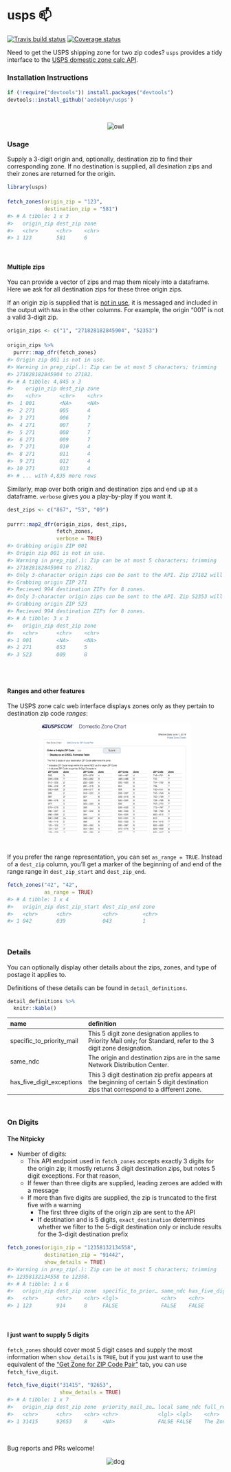 
# usps 📫

[![Travis build
status](https://travis-ci.org/aedobbyn/usps.svg?branch=master)](https://travis-ci.org/aedobbyn/usps)
[![Coverage
status](https://codecov.io/gh/aedobbyn/usps/branch/master/graph/badge.svg)](https://codecov.io/github/aedobbyn/usps?branch=master)

Need to get the USPS shipping zone for two zip codes? `usps` provides a
tidy interface to the [USPS domestic zone calc
API](https://postcalc.usps.com/DomesticZoneChart/).

### Installation Instructions

``` r
if (!require("devtools")) install.packages("devtools")
devtools::install_github('aedobbyn/usps')
```

<br>

<p align="center">

<img src="https://media.giphy.com/media/iVoiJfBtSsi0o/giphy.gif" alt="owl">

</p>

### Usage

Supply a 3-digit origin and, optionally, destination zip to find their
corresponding zone. If no destination is supplied, all desination zips
and their zones are returned for the origin.

``` r
library(usps)

fetch_zones(origin_zip = "123", 
            destination_zip = "581")
#> # A tibble: 1 x 3
#>   origin_zip dest_zip zone 
#>   <chr>      <chr>    <chr>
#> 1 123        581      6
```

<br>

#### Multiple zips

You can provide a vector of zips and map them nicely into a dataframe.
Here we ask for all destination zips for these three origin zips.

If an origin zip is supplied that is [not in
use](https://en.wikipedia.org/wiki/List_of_ZIP_code_prefixes), it is
messaged and included in the output with `NA`s in the other columns. For
example, the origin “001” is not a valid 3-digit zip.

``` r
origin_zips <- c("1", "271828182845904", "52353")

origin_zips %>% 
  purrr::map_dfr(fetch_zones)
#> Origin zip 001 is not in use.
#> Warning in prep_zip(.): Zip can be at most 5 characters; trimming
#> 271828182845904 to 27182.
#> # A tibble: 4,845 x 3
#>    origin_zip dest_zip zone 
#>    <chr>      <chr>    <chr>
#>  1 001        <NA>     <NA> 
#>  2 271        005      4    
#>  3 271        006      7    
#>  4 271        007      7    
#>  5 271        008      7    
#>  6 271        009      7    
#>  7 271        010      4    
#>  8 271        011      4    
#>  9 271        012      4    
#> 10 271        013      4    
#> # ... with 4,835 more rows
```

Similarly, map over both origin and destination zips and end up at a
dataframe. `verbose` gives you a play-by-play if you want it.

``` r
dest_zips <- c("867", "53", "09")

purrr::map2_dfr(origin_zips, dest_zips, 
                fetch_zones,
                verbose = TRUE)
#> Grabbing origin ZIP 001
#> Origin zip 001 is not in use.
#> Warning in prep_zip(.): Zip can be at most 5 characters; trimming
#> 271828182845904 to 27182.
#> Only 3-character origin zips can be sent to the API. Zip 27182 will be requested as 271.
#> Grabbing origin ZIP 271
#> Recieved 994 destination ZIPs for 8 zones.
#> Only 3-character origin zips can be sent to the API. Zip 52353 will be requested as 523.
#> Grabbing origin ZIP 523
#> Recieved 994 destination ZIPs for 8 zones.
#> # A tibble: 3 x 3
#>   origin_zip dest_zip zone 
#>   <chr>      <chr>    <chr>
#> 1 001        <NA>     <NA> 
#> 2 271        053      5    
#> 3 523        009      8
```

<br> <br>

#### Ranges and other features

The USPS zone calc web interface displays zones only as they pertain to
destination zip code *ranges*:

<p align="center">

<img src="./man/figures/post_calc.jpg" alt="post_calc" width="70%">

</p>

<br>

If you prefer the range representation, you can set `as_range = TRUE`.
Instead of a `dest_zip` column, you’ll get a marker of the beginning of
and end of the range range in `dest_zip_start` and `dest_zip_end`.

``` r
fetch_zones("42", "42",
            as_range = TRUE)
#> # A tibble: 1 x 4
#>   origin_zip dest_zip_start dest_zip_end zone 
#>   <chr>      <chr>          <chr>        <chr>
#> 1 042        039            043          1
```

<br>

### Details

You can optionally display other details about the zips, zones, and type
of postage it applies to.

Definitions of these details can be found in `detail_definitions`.

``` r
detail_definitions %>% 
  knitr::kable()
```

| name                         | definition                                                                                                                            |
| :--------------------------- | :------------------------------------------------------------------------------------------------------------------------------------ |
| specific\_to\_priority\_mail | This 5 digit zone designation applies to Priority Mail only; for Standard, refer to the 3 digit zone designation.                     |
| same\_ndc                    | The origin and destination zips are in the same Network Distribution Center.                                                          |
| has\_five\_digit\_exceptions | This 3 digit destination zip prefix appears at the beginning of certain 5 digit destination zips that correspond to a different zone. |

<br>

### On Digits

#### The Nitpicky

  - Number of digits:
      - This API endpoint used in `fetch_zones` accepts exactly 3 digits
        for the origin zip; it mostly returns 3 digit destination zips,
        but notes 5 digit exceptions. For that reason,
      - If fewer than three digits are supplied, leading zeroes are
        added with a message
      - If more than five digits are supplied, the zip is truncated to
        the first five with a warning
          - The first three digits of the origin zip are sent to the API
          - If destination and is 5 digits, `exact_destination`
            determines whether we filter to the 5-digit destination only
            or include results for the 3-digit destination prefix

<!-- end list -->

``` r
fetch_zones(origin_zip = "12358132134558", 
            destination_zip = "91442",
            show_details = TRUE)     
#> Warning in prep_zip(.): Zip can be at most 5 characters; trimming
#> 12358132134558 to 12358.
#> # A tibble: 1 x 6
#>   origin_zip dest_zip zone  specific_to_prior… same_ndc has_five_digit_ex…
#>   <chr>      <chr>    <chr> <lgl>              <chr>    <chr>             
#> 1 123        914      8     FALSE              FALSE    FALSE
```

<br>

#### I just want to supply 5 digits

`fetch_zones` should cover most 5 digit cases and supply the most
information when `show_details` is `TRUE`, but if you just want to use
the equivalent of the [“Get Zone for ZIP Code
Pair”](https://postcalc.usps.com/DomesticZoneChart/) tab, you can use
`fetch_five_digit`.

``` r
fetch_five_digit("31415", "92653",
                 show_details = TRUE)
#> # A tibble: 1 x 7
#>   origin_zip dest_zip zone  priority_mail_zo… local same_ndc full_response
#>   <chr>      <chr>    <chr> <chr>             <lgl> <lgl>    <chr>        
#> 1 31415      92653    8     <NA>              FALSE FALSE    The Zone is …
```

<br>

Bug reports and PRs
welcome\!

<p align="center">

<img src="https://media.giphy.com/media/2fTYDdciZFEKZJgY7g/giphy.gif" alt="dog">

</p>
